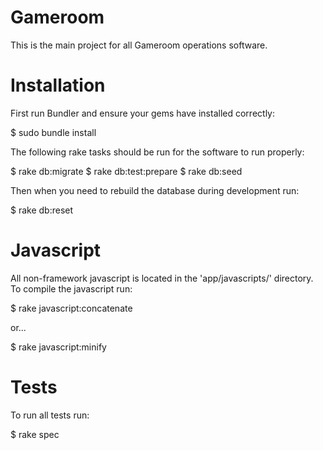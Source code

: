 Gameroom
========================

This is the main project for all Gameroom operations software.

Installation
============

First run Bundler and ensure your gems have installed correctly:

  $ sudo bundle install

The following rake tasks should be run for the software to run properly:

  $ rake db:migrate
  $ rake db:test:prepare
  $ rake db:seed

Then when you need to rebuild the database during development run:

  $ rake db:reset
  
Javascript
==========
  
All non-framework javascript is located in the 'app/javascripts/' directory. To compile the javascript run:

  $ rake javascript:concatenate
  
or...

  $ rake javascript:minify
  
Tests
=====

To run all tests run:

  $ rake spec